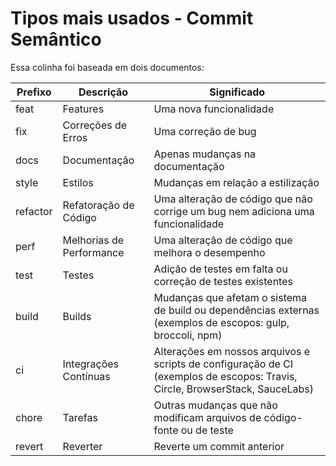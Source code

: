 # Tipos mais usados - Commit Semântico
Essa colinha foi baseada em dois documentos:


| Prefixo | Descrição           | Significado                                    |
|---------|---------------------|------------------------------------------------|
| feat    | Features            | Uma nova funcionalidade                        |
| fix     | Correções de Erros  | Uma correção de bug                            |
| docs    | Documentação        | Apenas mudanças na documentação               |
| style   | Estilos             | Mudanças em relação a estilização              |
| refactor| Refatoração de Código | Uma alteração de código que não corrige um bug nem adiciona uma funcionalidade |
| perf    | Melhorias de Performance | Uma alteração de código que melhora o desempenho |
| test    | Testes              | Adição de testes em falta ou correção de testes existentes |
| build   | Builds              | Mudanças que afetam o sistema de build ou dependências externas (exemplos de escopos: gulp, broccoli, npm) |
| ci      | Integrações Contínuas | Alterações em nossos arquivos e scripts de configuração de CI (exemplos de escopos: Travis, Circle, BrowserStack, SauceLabs) |
| chore   | Tarefas             | Outras mudanças que não modificam arquivos de código-fonte ou de teste |
| revert  | Reverter            | Reverte um commit anterior                    |
